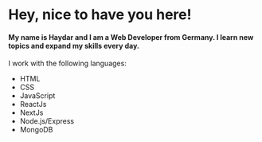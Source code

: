 # Hey, nice to have you here!

#### My name is Haydar and I am a **Web Developer** from Germany. I learn new topics and expand my skills every day. 

I work with the following languages: 

- HTML 
- CSS
- JavaScript
- ReactJs
- NextJs
- Node.js/Express
- MongoDB

